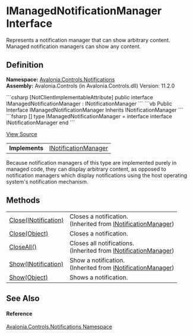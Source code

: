 # IManagedNotificationManager Interface


Represents a notification manager that can show arbitrary content. Managed notification managers can show any content.



## Definition
**Namespace:** <a href="N_Avalonia_Controls_Notifications">Avalonia.Controls.Notifications</a>  
**Assembly:** Avalonia.Controls (in Avalonia.Controls.dll) Version: 11.2.0

<Tabs groupId="api-code-preview">
<TabItem value="csharp" label="C#">
```csharp
[NotClientImplementableAttribute]
public interface IManagedNotificationManager : INotificationManager
```
</TabItem>
<TabItem value="vb" label="VB">
```vb
<NotClientImplementableAttribute>
Public Interface IManagedNotificationManager
	Inherits INotificationManager
```
</TabItem>
<TabItem value="fsharp" label="F#">
```fsharp
[<NotClientImplementableAttribute>]
type IManagedNotificationManager = 
    interface
        interface INotificationManager
    end
```
</TabItem>
</Tabs>



<a href="https://github.com/AvaloniaUI/Avalonia/tree/master/src/Avalonia.Controls/Notifications/IManagedNotificationManager.cs" title="View the source code">View Source</a>

<table>
<tr><td><strong>Implements</strong></td><td><a href="T_Avalonia_Controls_Notifications_INotificationManager">INotificationManager</a></td></tr>
</table>

Because notification managers of this type are implemented purely in managed code, they can display arbitrary content, as opposed to notification managers which display notifications using the host operating system's notification mechanism.

## Methods
<table>
<tr>
<td><a href="M_Avalonia_Controls_Notifications_INotificationManager_Close">Close(INotification)</a></td>
<td>Closes a notification.<br />(Inherited from <a href="T_Avalonia_Controls_Notifications_INotificationManager">INotificationManager</a>)</td>
</tr>
<tr>
<td><a href="M_Avalonia_Controls_Notifications_IManagedNotificationManager_Close">Close(Object)</a></td>
<td>Closes a notification.</td>
</tr>
<tr>
<td><a href="M_Avalonia_Controls_Notifications_INotificationManager_CloseAll">CloseAll()</a></td>
<td>Closes all notifications.<br />(Inherited from <a href="T_Avalonia_Controls_Notifications_INotificationManager">INotificationManager</a>)</td>
</tr>
<tr>
<td><a href="M_Avalonia_Controls_Notifications_INotificationManager_Show">Show(INotification)</a></td>
<td>Show a notification.<br />(Inherited from <a href="T_Avalonia_Controls_Notifications_INotificationManager">INotificationManager</a>)</td>
</tr>
<tr>
<td><a href="M_Avalonia_Controls_Notifications_IManagedNotificationManager_Show">Show(Object)</a></td>
<td>Shows a notification.</td>
</tr>
</table>

## See Also


#### Reference
<a href="N_Avalonia_Controls_Notifications">Avalonia.Controls.Notifications Namespace</a>  

